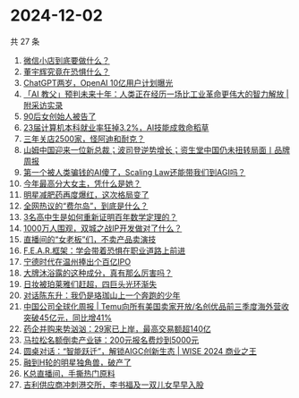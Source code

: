 # 2024-12-02

共 27 条

<!-- BEGIN 36KR -->
<!-- 最后更新时间 2024-12-02 07:00:57 +0800 -->
1. [微信小店到底要做什么？](https://36kr.com/p/3059741020120200)
1. [董宇辉究竟在恐惧什么？](https://36kr.com/p/3058386321161733)
1. [ChatGPT两岁，OpenAI 10亿用户计划曝光](https://36kr.com/p/3059851170686085)
1. [「AI 教父」预判未来十年：人类正在经历一场比工业革命更伟大的智力解放 | 附采访实录](https://36kr.com/p/3060227949470851)
1. [90后女创始人被告了](https://36kr.com/p/3058533657977992)
1. [23届计算机本科就业率狂掉3.2%，AI技能成救命稻草](https://36kr.com/p/3059737857909889)
1. [三年关店2500家，怪阿迪和耐克？](https://36kr.com/p/3059867182507392)
1. [山姆中国迎来一位新总裁；波司登逆势增长；资生堂中国仍未扭转局面丨品牌周报](https://36kr.com/p/3058529075782791)
1. [第一个被人类骗钱的AI傻了，Scaling Law还能带我们到AGI吗？](https://36kr.com/p/3059733754094977)
1. [今年最高分大女主，凭什么是她？](https://36kr.com/p/3058190906139776)
1. [明星减肥药再度爆红，这次格局变了](https://36kr.com/p/3059886133617801)
1. [全网热议的“费尔岛”，到底是什么？](https://36kr.com/p/3059857902511237)
1. [3名高中生是如何重新证明百年数学定理的？](https://36kr.com/p/3059746450171273)
1. [1000万人围观，双城之战IP开发做对了什么？](https://36kr.com/p/3058931424077192)
1. [直播间的“女老板”们，不卖产品卖演技](https://36kr.com/p/3058671207916680)
1. [F.E.A.R.框架：学会带着恐惧在职业道路上前进](https://36kr.com/p/3055441792946562)
1. [宁德时代在温州捧出个百亿IPO](https://36kr.com/p/3059591560488326)
1. [大牌沐浴露的这种成分，真有那么厉害吗？](https://36kr.com/p/3059743090894213)
1. [日妆被珀莱雅们赶超，四巨头光环渐失](https://36kr.com/p/3059873379738757)
1. [对话陈东升：我仍是珞珈山上一个奔跑的少年](https://36kr.com/p/3058590606927241)
1. [中国公司全球化周报 | Temu向所有美国卖家开放/名创优品前三季度海外营收突破45亿元，同比增41%](https://36kr.com/p/3058565735802247)
1. [药企并购来势汹汹：29家已上岸，最高交易额超140亿](https://36kr.com/p/3059875118785926)
1. [马拉松名额倒卖产业链：200元报名费炒到5000元](https://36kr.com/p/3058414142580103)
1. [圆桌对话：“智能跃迁”，解锁AIGC创新生态 | WISE 2024 商业之王](https://36kr.com/p/3057441018876037)
1. [融到H轮的明星独角兽，破产了](https://36kr.com/p/3059732125148548)
1. [K总直播间，手撕热门原料](https://36kr.com/p/3059868979750275)
1. [吉利供应商冲刺港交所，李书福及一双儿女早早入股](https://36kr.com/p/3059627524865544)
<!-- END 36KR -->